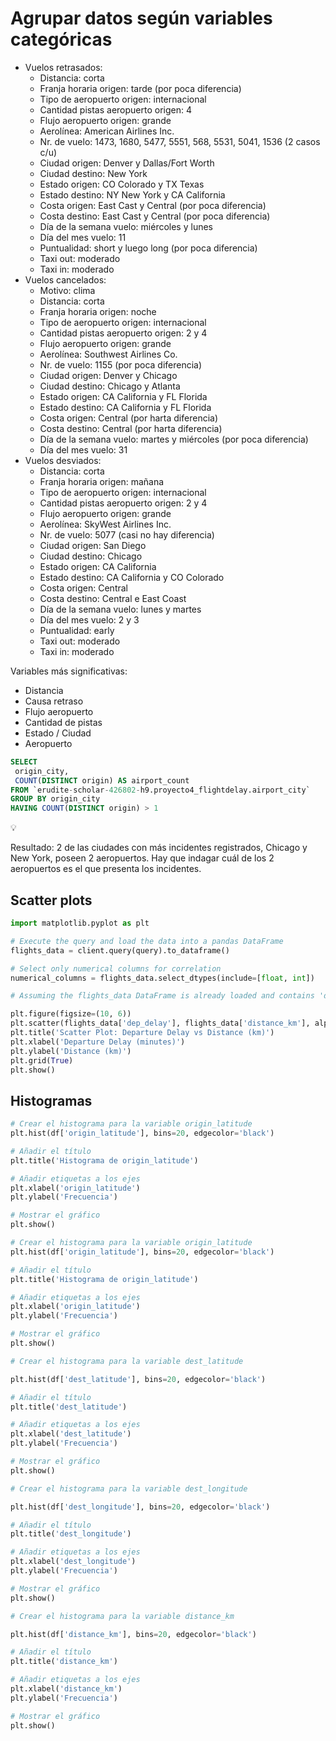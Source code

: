# Agrupar datos según variables categóricas

- Vuelos retrasados:
    - Distancia: corta
    - Franja horaria origen: tarde (por poca diferencia)
    - Tipo de aeropuerto origen: internacional
    - Cantidad pistas aeropuerto origen: 4
    - Flujo aeropuerto origen: grande
    - Aerolínea: American Airlines Inc.
    - Nr. de vuelo: 1473, 1680, 5477, 5551, 568, 5531, 5041, 1536 (2 casos c/u)
    - Ciudad origen: Denver y Dallas/Fort Worth
    - Ciudad destino: New York
    - Estado origen: CO Colorado y TX Texas
    - Estado destino: NY New York y CA California
    - Costa origen: East Cast y Central (por poca diferencia)
    - Costa destino: East Cast y Central (por poca diferencia)
    - Día de la semana vuelo: miércoles y lunes
    - Día del mes vuelo: 11
    - Puntualidad: short y luego long (por poca diferencia)
    - Taxi out: moderado
    - Taxi in: moderado
- Vuelos cancelados:
    - Motivo: clima
    - Distancia: corta
    - Franja horaria origen: noche
    - Tipo de aeropuerto origen: internacional
    - Cantidad pistas aeropuerto origen: 2 y 4
    - Flujo aeropuerto origen: grande
    - Aerolínea: Southwest Airlines Co.
    - Nr. de vuelo: 1155 (por poca diferencia)
    - Ciudad origen: Denver y Chicago
    - Ciudad destino: Chicago y Atlanta
    - Estado origen: CA California y FL Florida
    - Estado destino: CA California y FL Florida
    - Costa origen: Central (por harta diferencia)
    - Costa destino: Central (por harta diferencia)
    - Día de la semana vuelo: martes y miércoles (por poca diferencia)
    - Día del mes vuelo: 31
- Vuelos desviados:
    - Distancia: corta
    - Franja horaria origen: mañana
    - Tipo de aeropuerto origen: internacional
    - Cantidad pistas aeropuerto origen: 2 y 4
    - Flujo aeropuerto origen: grande
    - Aerolínea: SkyWest Airlines Inc.
    - Nr. de vuelo: 5077 (casi no hay diferencia)
    - Ciudad origen: San Diego
    - Ciudad destino: Chicago
    - Estado origen: CA California
    - Estado destino: CA California y CO Colorado
    - Costa origen: Central
    - Costa destino: Central e East Coast
    - Día de la semana vuelo: lunes y martes
    - Día del mes vuelo: 2 y 3
    - Puntualidad: early
    - Taxi out: moderado
    - Taxi in: moderado

Variables más significativas:

- Distancia
- Causa retraso
- Flujo aeropuerto
- Cantidad de pistas
- Estado / Ciudad
- Aeropuerto

```sql
SELECT
 origin_city,
 COUNT(DISTINCT origin) AS airport_count
FROM `erudite-scholar-426802-h9.proyecto4_flightdelay.airport_city`
GROUP BY origin_city
HAVING COUNT(DISTINCT origin) > 1
```

<aside>
💡

Resultado: 2 de las ciudades con más incidentes registrados, Chicago y New York, poseen 2 aeropuertos. Hay que indagar cuál de los 2 aeropuertos es el que presenta los incidentes.

</aside>

## **Scatter plots**

```python
import matplotlib.pyplot as plt

# Execute the query and load the data into a pandas DataFrame
flights_data = client.query(query).to_dataframe()

# Select only numerical columns for correlation
numerical_columns = flights_data.select_dtypes(include=[float, int])

# Assuming the flights_data DataFrame is already loaded and contains 'dep_delay' and 'distance_km'

plt.figure(figsize=(10, 6))
plt.scatter(flights_data['dep_delay'], flights_data['distance_km'], alpha=0.5, c='blue')
plt.title('Scatter Plot: Departure Delay vs Distance (km)')
plt.xlabel('Departure Delay (minutes)')
plt.ylabel('Distance (km)')
plt.grid(True)
plt.show()
```

## **Histogramas**

```python
# Crear el histograma para la variable origin_latitude
plt.hist(df['origin_latitude'], bins=20, edgecolor='black')

# Añadir el título
plt.title('Histograma de origin_latitude')

# Añadir etiquetas a los ejes
plt.xlabel('origin_latitude')
plt.ylabel('Frecuencia')

# Mostrar el gráfico
plt.show()
```

```python
# Crear el histograma para la variable origin_latitude
plt.hist(df['origin_latitude'], bins=20, edgecolor='black')

# Añadir el título
plt.title('Histograma de origin_latitude')

# Añadir etiquetas a los ejes
plt.xlabel('origin_latitude')
plt.ylabel('Frecuencia')

# Mostrar el gráfico
plt.show()
```

```python
# Crear el histograma para la variable dest_latitude

plt.hist(df['dest_latitude'], bins=20, edgecolor='black')

# Añadir el título
plt.title('dest_latitude')

# Añadir etiquetas a los ejes
plt.xlabel('dest_latitude')
plt.ylabel('Frecuencia')

# Mostrar el gráfico
plt.show()
```

```python
# Crear el histograma para la variable dest_longitude

plt.hist(df['dest_longitude'], bins=20, edgecolor='black')

# Añadir el título
plt.title('dest_longitude')

# Añadir etiquetas a los ejes
plt.xlabel('dest_longitude')
plt.ylabel('Frecuencia')

# Mostrar el gráfico
plt.show()
```

```python
# Crear el histograma para la variable distance_km

plt.hist(df['distance_km'], bins=20, edgecolor='black')

# Añadir el título
plt.title('distance_km')

# Añadir etiquetas a los ejes
plt.xlabel('distance_km')
plt.ylabel('Frecuencia')

# Mostrar el gráfico
plt.show()
```

